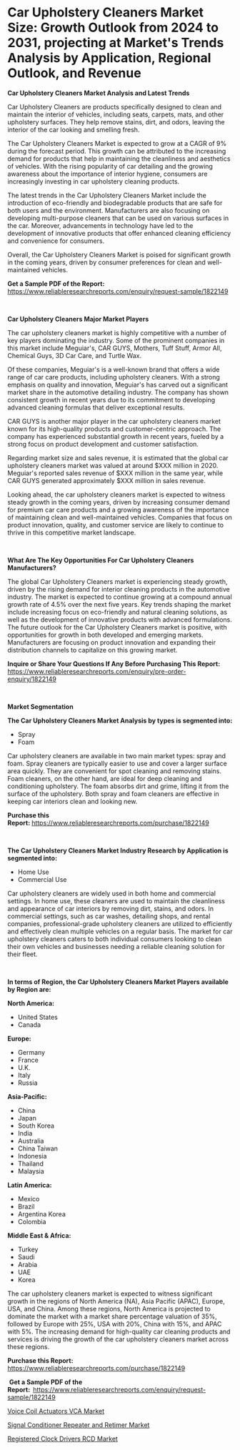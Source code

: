 <p><h1>Car Upholstery Cleaners Market Size: Growth Outlook from 2024 to 2031, projecting at Market's Trends Analysis by Application, Regional Outlook, and Revenue</h1></p><p><strong>Car Upholstery Cleaners Market Analysis and Latest Trends</strong></p>
<p><p>Car Upholstery Cleaners are products specifically designed to clean and maintain the interior of vehicles, including seats, carpets, mats, and other upholstery surfaces. They help remove stains, dirt, and odors, leaving the interior of the car looking and smelling fresh.</p><p>The Car Upholstery Cleaners Market is expected to grow at a CAGR of 9% during the forecast period. This growth can be attributed to the increasing demand for products that help in maintaining the cleanliness and aesthetics of vehicles. With the rising popularity of car detailing and the growing awareness about the importance of interior hygiene, consumers are increasingly investing in car upholstery cleaning products.</p><p>The latest trends in the Car Upholstery Cleaners Market include the introduction of eco-friendly and biodegradable products that are safe for both users and the environment. Manufacturers are also focusing on developing multi-purpose cleaners that can be used on various surfaces in the car. Moreover, advancements in technology have led to the development of innovative products that offer enhanced cleaning efficiency and convenience for consumers.</p><p>Overall, the Car Upholstery Cleaners Market is poised for significant growth in the coming years, driven by consumer preferences for clean and well-maintained vehicles.</p></p>
<p><strong>Get a Sample PDF of the Report:&nbsp;</strong> <a href="https://www.reliableresearchreports.com/enquiry/request-sample/1822149">https://www.reliableresearchreports.com/enquiry/request-sample/1822149</a></p>
<p>&nbsp;</p>
<p><strong>Car Upholstery Cleaners Major Market Players</strong></p>
<p><p>The car upholstery cleaners market is highly competitive with a number of key players dominating the industry. Some of the prominent companies in this market include Meguiar's, CAR GUYS, Mothers, Tuff Stuff, Armor All, Chemical Guys, 3D Car Care, and Turtle Wax.</p><p>Of these companies, Meguiar's is a well-known brand that offers a wide range of car care products, including upholstery cleaners. With a strong emphasis on quality and innovation, Meguiar's has carved out a significant market share in the automotive detailing industry. The company has shown consistent growth in recent years due to its commitment to developing advanced cleaning formulas that deliver exceptional results.</p><p>CAR GUYS is another major player in the car upholstery cleaners market known for its high-quality products and customer-centric approach. The company has experienced substantial growth in recent years, fueled by a strong focus on product development and customer satisfaction.</p><p>Regarding market size and sales revenue, it is estimated that the global car upholstery cleaners market was valued at around $XXX million in 2020. Meguiar's reported sales revenue of $XXX million in the same year, while CAR GUYS generated approximately $XXX million in sales revenue.</p><p>Looking ahead, the car upholstery cleaners market is expected to witness steady growth in the coming years, driven by increasing consumer demand for premium car care products and a growing awareness of the importance of maintaining clean and well-maintained vehicles. Companies that focus on product innovation, quality, and customer service are likely to continue to thrive in this competitive market landscape.</p></p>
<p>&nbsp;</p>
<p><strong>What Are The Key Opportunities For Car Upholstery Cleaners Manufacturers?</strong></p>
<p><p>The global Car Upholstery Cleaners market is experiencing steady growth, driven by the rising demand for interior cleaning products in the automotive industry. The market is expected to continue growing at a compound annual growth rate of 4.5% over the next five years. Key trends shaping the market include increasing focus on eco-friendly and natural cleaning solutions, as well as the development of innovative products with advanced formulations. The future outlook for the Car Upholstery Cleaners market is positive, with opportunities for growth in both developed and emerging markets. Manufacturers are focusing on product innovation and expanding their distribution channels to capitalize on this growing market.</p></p>
<p><strong>Inquire or Share Your Questions If Any Before Purchasing This Report:</strong> <a href="https://www.reliableresearchreports.com/enquiry/pre-order-enquiry/1822149">https://www.reliableresearchreports.com/enquiry/pre-order-enquiry/1822149</a></p>
<p>&nbsp;</p>
<p><strong>Market Segmentation</strong></p>
<p><strong>The Car Upholstery Cleaners Market Analysis by types is segmented into:</strong></p>
<p><ul><li>Spray</li><li>Foam</li></ul></p>
<p><p>Car upholstery cleaners are available in two main market types: spray and foam. Spray cleaners are typically easier to use and cover a larger surface area quickly. They are convenient for spot cleaning and removing stains. Foam cleaners, on the other hand, are ideal for deep cleaning and conditioning upholstery. The foam absorbs dirt and grime, lifting it from the surface of the upholstery. Both spray and foam cleaners are effective in keeping car interiors clean and looking new.</p></p>
<p><strong>Purchase this Report:&nbsp;</strong><a href="https://www.reliableresearchreports.com/purchase/1822149">https://www.reliableresearchreports.com/purchase/1822149</a></p>
<p>&nbsp;</p>
<p><strong>The Car Upholstery Cleaners Market Industry Research by Application is segmented into:</strong></p>
<p><ul><li>Home Use</li><li>Commercial Use</li></ul></p>
<p><p>Car upholstery cleaners are widely used in both home and commercial settings. In home use, these cleaners are used to maintain the cleanliness and appearance of car interiors by removing dirt, stains, and odors. In commercial settings, such as car washes, detailing shops, and rental companies, professional-grade upholstery cleaners are utilized to efficiently and effectively clean multiple vehicles on a regular basis. The market for car upholstery cleaners caters to both individual consumers looking to clean their own vehicles and businesses needing a reliable cleaning solution for their fleet.</p></p>
<p>&nbsp;</p>
<p><strong>In terms of Region, the Car Upholstery Cleaners Market Players available by Region are:</strong></p>
<p>
    <p> <strong> North America: </strong>
        <ul>
            <li>United States</li>
            <li>Canada</li>
        </ul>
        </p> 
    <p> <strong> Europe: </strong>
        <ul>
            <li>Germany</li>
            <li>France</li>
            <li>U.K.</li>
            <li>Italy</li>
            <li>Russia</li>
        </ul>
        </p> 
    <p> <strong> Asia-Pacific: </strong>
        <ul>
            <li>China</li>
            <li>Japan</li>
            <li>South Korea</li>
            <li>India</li>
            <li>Australia</li>
            <li>China Taiwan</li>
            <li>Indonesia</li>
            <li>Thailand</li>
            <li>Malaysia</li>
        </ul>
        </p> 
    <p> <strong> Latin America: </strong>
        <ul>
            <li>Mexico</li>
            <li>Brazil</li>
            <li>Argentina Korea</li>
            <li>Colombia</li>
        </ul>
        </p> 
    <p> <strong> Middle East & Africa: </strong>
        <ul>
            <li>Turkey</li>
            <li>Saudi</li>
            <li>Arabia</li>
            <li>UAE</li>
            <li>Korea</li>
        </ul>
    </p>
    </p>
<p><p>The car upholstery cleaners market is expected to witness significant growth in the regions of North America (NA), Asia Pacific (APAC), Europe, USA, and China. Among these regions, North America is projected to dominate the market with a market share percentage valuation of 35%, followed by Europe with 25%, USA with 20%, China with 15%, and APAC with 5%. The increasing demand for high-quality car cleaning products and services is driving the growth of the car upholstery cleaners market across these regions.</p></p>
<p><strong>Purchase this Report: </strong><a href="https://www.reliableresearchreports.com/purchase/1822149">https://www.reliableresearchreports.com/purchase/1822149</a></p>
<p>&nbsp;<strong>Get a Sample PDF of the Report:&nbsp;&nbsp;</strong><a href="https://www.reliableresearchreports.com/enquiry/request-sample/1822149">https://www.reliableresearchreports.com/enquiry/request-sample/1822149</a></p>
<p><strong></strong></p>
<p><p><a href="https://view.publitas.com/reportprime-1/voice-coil-actuators-vca-market-analysis-and-market-size-global-industry-overview-market-segmentation-and-forecast-2023-to-2030/">Voice Coil Actuators VCA Market</a></p><p><a href="https://view.publitas.com/reportprime-1/signal-conditioner-repeater-and-retimer-market-dynamics-2023-2030-also-about-its-market-trends-projections-and-opportunities/">Signal Conditioner Repeater and Retimer Market</a></p><p><a href="https://view.publitas.com/reportprime-1/registered-clock-drivers-rcd-market-offer-valuable-insights-into-market-size-market-share-market-trends-and-projections-spanning-from-2023-to-2030/">Registered Clock Drivers RCD Market</a></p></p>
